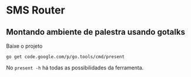 # SMS Router

## Montando ambiente de palestra usando gotalks

Baixe o projeto

`go get code.google.com/p/go.tools/cmd/present`

No `present -h` há todas as possibilidades da ferramenta.